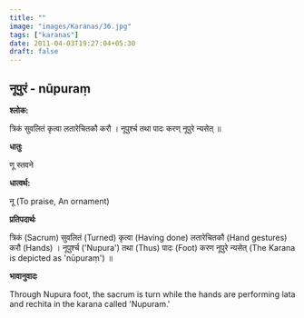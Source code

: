 ```yaml
---
title: ""
image: "images/Karanas/36.jpg"
tags: ["karanas"]
date: 2011-04-03T19:27:04+05:30
draft: false
---
```


## नूपुरं - nūpuraṃ

**श्लोक:**

त्रिकं सुवलितं कृत्वा लतारेचितकौ करौ । नूपुर्श्च तथा पादः करण् नूपुरे न्यसेत् ॥

**धातुः**

णू स्तवने

**धात्वर्थ:**

नू (To praise, An ornament)

**प्रतिपदार्थः**

त्रिकं (Sacrum) सुवलितं (Turned) कृत्वा (Having done) लतारेचितकौ (Hand gestures) करौ (Hands) । नूपुर्श्च ('Nupura') तथा (Thus) पादः (Foot) करण नूपुरे न्यसेत् (The Karana is depicted as 'nūpuraṃ') ॥

**भावानुवादः**

Through Nupura foot, the sacrum is turn while the hands are performing lata and rechita in the karana called 'Nupuram.'
